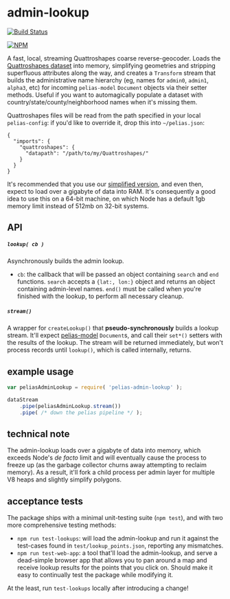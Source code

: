 # admin-lookup
[![Build Status](https://travis-ci.org/pelias/admin-lookup.svg?branch=master)](https://travis-ci.org/pelias/admin-lookup)

[![NPM](https://nodei.co/npm/pelias-admin-lookup.png)](https://nodei.co/npm/pelias-admin-lookup/)

A fast, local, streaming Quattroshapes coarse reverse-geocoder. Loads the [Quattroshapes
dataset](http://quattroshapes.com/) into memory, simplifying geometries and stripping superfluous attributes along the
way, and creates a `Transform` stream that builds the administrative name hierarchy (eg, names for `admin0`, `admin1`,
`alpha3`, etc) for incoming `pelias-model` `Document` objects via their setter methods. Useful if you want to
automagically populate a dataset with country/state/county/neighborhood names when it's missing them.

Quattroshapes files will be read from the path specified in your local `pelias-config`: if you'd like to override it,
drop this into `~/pelias.json`:

```
{
  "imports": {
    "quattroshapes": {
      "datapath": "/path/to/my/Quattroshapes/"
    }
  }
}
```

It's recommended that you use our [simplified version](http://quattroshapes.mapzen.com/quattroshapes/quattroshapes-simplified.tar.gz),
and even then, expect to load over a gigabyte of data into RAM. It's consequently a good idea to use this on a 64-bit
machine, on which Node has a default 1gb memory limit instead of 512mb on 32-bit systems.

## API
##### `lookup( cb )`
Asynchronously builds the admin lookup.

  * `cb`: the callback that will be passed an object containing `search` and `end` functions. `search` accepts a
    `{lat:, lon:}` object and returns an object containing admin-level names. `end()` must be called when you're
    finished with the lookup, to perform all necessary cleanup.

##### `stream()`
A wrapper for `createLookup()` that **pseudo-synchronously** builds a lookup stream. It'll expect
[pelias-model](https://github.com/pelias/model) `Document`s, and call their `set*()` setters with the results of the
lookup. The stream will be returned immediately, but won't process records until `lookup()`, which is called
internally, returns.

## example usage

```javascript
var peliasAdminLookup = require( 'pelias-admin-lookup' );

dataStream
	.pipe(peliasAdminLookup.stream())
	.pipe( /* down the pelias pipeline */ );
```

## technical note
The admin-lookup loads over a gigabyte of data into memory, which exceeds Node's *de facto* limit and will eventually
cause the process to freeze up (as the garbage collector churns away attempting to reclaim memory). As a result, it'll
fork a child process per admin layer for multiple V8 heaps and slightly simplify polygons.

## acceptance tests
The package ships with a minimal unit-testing suite (`npm test`), and with two more comprehensive testing methods:

  * `npm run test-lookups`: will load the admin-lookup and run it against the test-cases found in
    `test/lookup_points.json`, reporting any mismatches.
  * `npm run test-web-app`: a tool that'll load the admin-lookup, and serve a dead-simple browser app that allows you
    to pan around a map and receive lookup results for the points that you click on. Should make it easy to continually
    test the package while modifying it.

At the least, run `test-lookups` locally after introducing a change!
